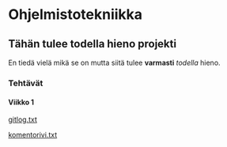 # Ohjelmistotekniikka

## Tähän tulee todella hieno projekti

En tiedä vielä mikä se on mutta siitä tulee **varmasti** *todella* hieno.

### Tehtävät

#### Viikko 1

[gitlog.txt](https://github.com/irelinna/ohte/blob/main/laskarit/viikko1/gitlog.txt)

[komentorivi.txt](https://github.com/irelinna/ohte/blob/main/laskarit/viikko1/komentorivi.txt)
